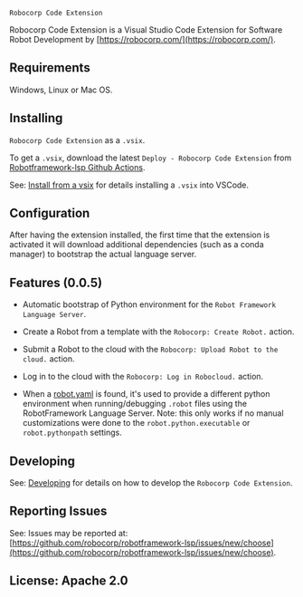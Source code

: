 `Robocorp Code Extension`

Robocorp Code Extension is a Visual Studio Code Extension for Software Robot Development by [https://robocorp.com/](https://robocorp.com/).


Requirements
-------------

Windows, Linux or Mac OS.


Installing
-----------

`Robocorp Code Extension` as a `.vsix`.

To get a `.vsix`, download the latest `Deploy - Robocorp Code Extension` from [Robotframework-lsp Github Actions](https://github.com/robocorp/robotframework-lsp/actions?query=workflow%3A%22Deploy+-+Robocorp+Code+Extension%22).

See: [Install from a vsix](https://code.visualstudio.com/docs/editor/extension-gallery#_install-from-a-vsix) for details installing a `.vsix` into VSCode.


Configuration
-------------

After having the extension installed, the first time that the extension is activated
it will download additional dependencies (such as a conda manager) to bootstrap
the actual language server.

Features (0.0.5)
-----------------

- Automatic bootstrap of Python environment for the `Robot Framework Language Server`.
  
- Create a Robot from a template with the `Robocorp: Create Robot.` action.

- Submit a Robot to the cloud with the `Robocorp: Upload Robot to the cloud.` action.

- Log in to the cloud with the `Robocorp: Log in Robocloud.` action.

- When a [robot.yaml](https://robocorp.com/docs/setup/robot-yaml-format) is found, it's used to provide a different python environment when running/debugging `.robot` files using the RobotFramework Language Server.
  Note: this only works if no manual customizations were done to the `robot.python.executable` or `robot.pythonpath` settings.

Developing
------------

See: [Developing](docs/develop.md) for details on how to develop the `Robocorp Code Extension`.

Reporting Issues
-----------------

See: Issues may be reported at: [https://github.com/robocorp/robotframework-lsp/issues/new/choose](https://github.com/robocorp/robotframework-lsp/issues/new/choose).

License: Apache 2.0
-------------------
